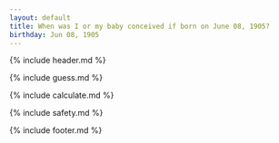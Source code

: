 ```yaml
---
layout: default
title: When was I or my baby conceived if born on June 08, 1905?
birthday: Jun 08, 1905
---
```


{% include header.md %}

{% include guess.md %}

{% include calculate.md %}

{% include safety.md %}

{% include footer.md %}



